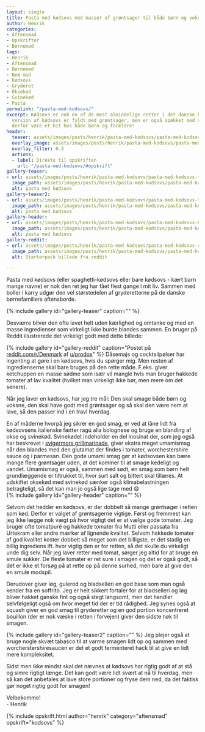 ```yaml
---
layout: single
title: Pasta med kødsovs med masser af grøntsager til både børn og voksne
author: Henrik
categories:
- Aftensmad
- Opskrifter
- Børnemad
tags:
- Henrik
- Aftensmad
- Børnemad
- Nem mad
- Kødsovs
- Gryderet
- Oksekød
- Svinekød
- Pasta
permalink: "/pasta-med-kodsovs/"
excerpt: Kødsovs er nok en af de mest almindelige retter i det danske køkken. Denne
  version af kødsovs er fyldt med grøntsager, men er også spækket med smag. Den vil
  derfor være et hit hos både børn og forældre!
header:
  teaser: assets/images/posts/henrik/pasta-med-kodsovs/pasta-med-kodsovs-teaser.jpg
  overlay_image: assets/images/posts/henrik/pasta-med-kodsovs/pasta-med-kodsovs-header.jpg
  overlay_filter: 0.3
  actions:
  - label: Direkte til opskriften
    url: "/pasta-med-kodsovs/#opskrift"
gallery-teaser:
- url: assets/images/posts/henrik/pasta-med-kodsovs/pasta-med-kodsovs-teaser.jpg
  image_path: assets/images/posts/henrik/pasta-med-kodsovs/pasta-med-kodsovs-teaser.jpg
  alt: pasta med kødsovs
gallery-teaser2:
- url: assets/images/posts/henrik/pasta-med-kodsovs/pasta-med-kodsovs-teaser2.jpg
  image_path: assets/images/posts/henrik/pasta-med-kodsovs/pasta-med-kodsovs-teaser2.jpg
  alt: pasta med kødsovs
gallery-header:
- url: assets/images/posts/henrik/pasta-med-kodsovs/pasta-med-kodsovs-header2.jpg
  image_path: assets/images/posts/henrik/pasta-med-kodsovs/pasta-med-kodsovs-header2.jpg
  alt: pasta med kødsovs
gallery-reddit:
- url: assets/images/posts/henrik/pasta-med-kodsovs/pasta-med-kodsovs-reddit.jpg
  image_path: assets/images/posts/henrik/pasta-med-kodsovs/pasta-med-kodsovs-reddit.jpg
  alt: Starterpack billede fra reddit

---
```

Pasta med kødsovs (eller spaghetti-kødsovs eller bare kødsovs - kært barn mange navne) er nok den ret jeg har fået flest gange i mit liv. Sammen med boller i karry udgør den vel størstedelen af gryderetterne på de danske børnefamiliers aftensborde.

{% include gallery id="gallery-teaser"  caption="" %}

Desværre bliver den ofte lavet helt uden kærlighed og omtanke og med en masse ingredienser som virkeligt ikke burde blandes sammen. En bruger på Reddit illustrerede det virkeligt godt med dette billede:

{% include gallery id="gallery-reddit"  caption="Postet på [reddit.com/r/Denmark](https://www.reddit.com/r/Denmark/comments/gs2qrs/spaghettik%C3%B8dsovs_hos_familien_danmark/?utm_source=share&utm_medium=web2x) af [u/prodox](https://www.reddit.com/user/prodox/)" %}
Dåsemajs og cocktailpølser har ingenting at gøre i en kødsovs, hvis du spørger mig. Men resten af ingredienserne skal bare bruges på den rette måde. F.eks. giver ketchuppen en masse sødme som især vil mangle hvis man bruger hakkede tomater af lav kvalitet (hvilket man virkeligt ikke bør, men mere om det senere).

Når jeg laver en kødsovs, har jeg tre mål: Den skal smage både børn og voksne, den skal have godt med grøntsager og så skal den være nem at lave, så den passer ind i en travl hverdag.

En af måderne hvorpå jeg sikrer en god smag, er ved at låne lidt fra kødsovsens italienske fætter ragú alla bolognese og bruge en blanding af okse og svinekød. Svinekødet indeholder en del inosinat der, som jeg også har beskrevet i [svigermors grillmarinade](svigermors-grillmarinade/), giver ekstra meget umamismag når den blandes med den glutamat der findes i tomater, worchestershire sauce og i parmesan. Den gode umami smag gør at kødsovsen kan bære mange flere grøntsager uden, at det kommer til at smage kedeligt og vandet. Umamismag er også, sammen med sødt, en smag som børn helt grundlæggende er tiltrukket til, hvor surt salt og bittert skal tillæres. At udskiftet oksekød med svinekød sænker også klimabelastningen betragteligt, så det kan man jo også lige tage med :smile:  
{% include gallery id="gallery-header"  caption="" %}

Selvom det hedder en kødsovs, er der dobbelt så mange grøntsager i retten som kød. Derfor er valget af grøntsagerne vigtige. Først og fremmest kan jeg ikke lægge nok vægt på hvor vigtigt det er at vælge gode tomater. Jeg bruger ofte tomatpuré og hakkede tomater fra Mutti eller passata fra Urtekram eller andre mærker af lignende kvalitet. Selvom hakkede tomater af god kvalitet koster dobbelt så meget som det billigste, er det stadig en billig ingrediens ift. hvor vigtig den er for retten, så det skulle du virkeligt unde dig selv. Når jeg laver retter med tomat, sørger jeg altid for at bruge en smule sukker. De fleste tomater er ret sure i smagen og det er også godt, så det er ikke et forsøg på at rette op på denne surhed, men bare at give den en smule modspil.

Derudover giver løg, gulerod og bladselleri en god base som man også kender fra en soffrito. Jeg er helt sikkert fortaler for at bladselleri og løg bliver hakket ganske fint og også stegt langsomt, men det handler selvfølgeligt også om hvor meget tid der er tid rådighed. Jeg synes også at squash giver en god smag til gryderetter og en god portion koncentreret bouillon (der er nok væske i retten i forvejen) giver den sidste nøk til smagen.

{% include gallery id="gallery-teaser2"  caption="" %}
Jeg plejer også at bruge nogle skvæt tabasco til at varme smagen lidt op og sammen med worcherstershiresaucen er det et godt fermenteret hack til at give en lidt mere kompleksitet.

Sidst men ikke mindst skal det nævnes at kødsovs har rigtig godt af at stå og simre rigtigt længe. Det kan godt være lidt svært at nå til hverdag, men så kan det anbefales at lave store portioner og fryse dem ned, da det faktisk gør noget rigtig godt for smagen!

Velbekomme!  
\- Henrik

{% include opskrift.html author="henrik" category="aftensmad" opskrift="kodsovs" %}